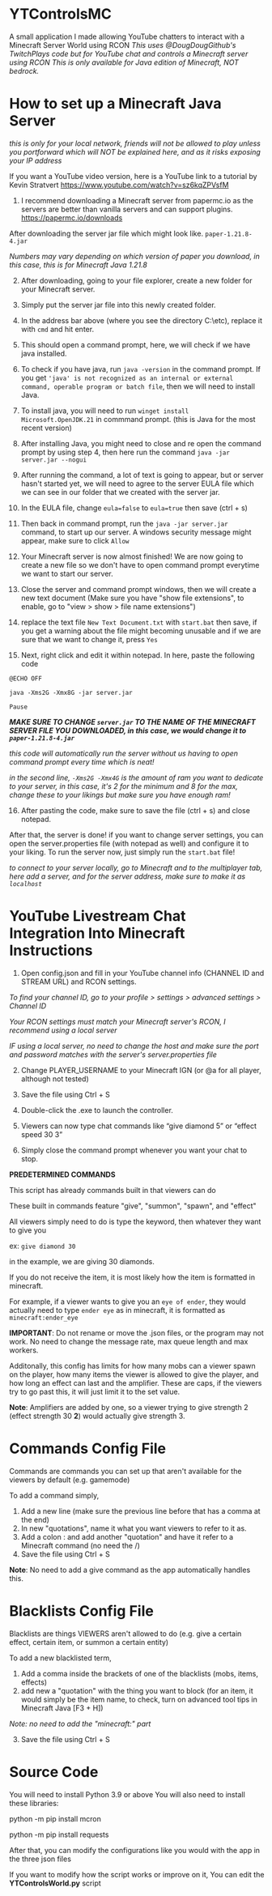 # YTControlsMC
A small application I made allowing YouTube chatters to interact with a Minecraft Server World using RCON
*This uses @DougDougGithub's TwitchPlays code but for YouTube chat and controls a Minecraft server using RCON*
*This is only available for Java edition of Minecraft, NOT bedrock.*

# How to set up a Minecraft Java Server

*this is only for your local network, friends will not be allowed to play unless you portforward which will NOT be explained here, and as it risks exposing your IP address*

If you want a YouTube video version, here is a YouTube link to a tutorial by Kevin Stratvert https://www.youtube.com/watch?v=sz6kqZPVsfM

1. I recommend downloading a Minecraft server from papermc.io as the servers are better than vanilla servers and can support plugins.
https://papermc.io/downloads

After downloading the server jar file which might look like. `paper-1.21.8-4.jar`

*Numbers may vary depending on which version of paper you download, in this case, this is for Minecraft Java 1.21.8*

2. After downloading, going to your file explorer, create a new folder for your Minecraft server.

3. Simply put the server jar file into this newly created folder.

4. In the address bar above (where you see the directory C:\etc), replace it with `cmd` and hit enter.

5. This should open a command prompt, here, we will check if we have java installed.

6. To check if you have java, run `java -version` in the command prompt. If you get `'java' is not recognized as an internal or external command, operable program or batch file`, then we will need to install Java.

7. To install java, you will need to run `winget install Microsoft.OpenJDK.21` in commmand prompt. (this is Java for the most recent version)

8. After installing Java, you might need to close and re open the command prompt by using step 4, then here run the command `java -jar server.jar --nogui`

9. After running the command, a lot of text is going to appear, but or server hasn't started yet, we will need to agree to the server EULA file which we can see in our folder that we created with the server jar.

10. In the EULA file, change `eula=false` to `eula=true` then save (ctrl + s)

11. Then back in command prompt, run the `java -jar server.jar` command, to start up our server. A windows security message might appear, make sure to click `Allow`

12. Your Minecraft server is now almost finished! We are now going to create a new file so we don't have to open command prompt everytime we want to start our server.

13. Close the server and command prompt windows, then we will create a new text document (Make sure you have "show file extensions", to enable, go to "view > show > file name extensions")

14. replace the text file `New Text Document.txt` with `start.bat` then save, if you get a warning about the file might becoming unusable and if we are sure that we want to change it, press `Yes`

15. Next, right click and edit it within notepad. In here, paste the following code

`@ECHO OFF`

`java -Xms2G -Xmx8G -jar server.jar`

`Pause`

***MAKE SURE TO CHANGE `server.jar` TO THE NAME OF THE MINECRAFT SERVER FILE YOU DOWNLOADED, in this case, we would change it to `paper-1.21.8-4.jar`***

*this code will automatically run the server without us having to open command prompt every time which is neat!*

*in the second line, `-Xms2G -Xmx4G` is the amount of ram you want to dedicate to your server, in this case, it's 2 for the minimum and 8 for the max, change these to your likings but make sure you have enough ram!*

16. After pasting the code, make sure to save the file (ctrl + s) and close notepad.

After that, the server is done! if you want to change server settings, you can open the server.properties file (with notepad as well) and configure it to your liking. To run the server now, just simply run the `start.bat` file!

*to connect to your server locally, go to Minecraft and to the multiplayer tab, here add a server, and for the server address, make sure to make it as `localhost`*

# YouTube Livestream Chat Integration Into Minecraft Instructions

1. Open config.json and fill in your YouTube channel info (CHANNEL ID and STREAM URL) and RCON settings.

*To find your channel ID, go to your profile > settings > advanced settings > Channel ID*

*Your RCON settings must match your Minecraft server's RCON, I recommend using a local server*

*IF using a local server, no need to change the host and make sure the port and password matches with the server's server.properties file*

2. Change PLAYER_USERNAME to your Minecraft IGN (or @a for all player, although not tested)

3. Save the file using Ctrl + S

4. Double-click the .exe to launch the controller.

5. Viewers can now type chat commands like “give diamond 5” or “effect speed 30 3”

6. Simply close the command prompt whenever you want your chat to stop.

**PREDETERMINED COMMANDS**

This script has already commands built in that viewers can do

These built in commands feature "give", "summon", "spawn", and "effect"

All viewers simply need to do is type the keyword, then whatever they want to give you

ex: `give diamond 30`

in the example, we are giving 30 diamonds. 

If you do not receive the item, it is most likely how the item is formatted in minecraft. 

For example, if a viewer wants to give you an `eye of ender`, they would actually need to type `ender eye` as in minecraft, it is formatted as `minecraft:ender_eye`

**IMPORTANT**: Do not rename or move the .json files, or the program may not work. No need to change the message rate, max queue length and max workers. 

Additonally, this config has limits for how many mobs can a viewer spawn on the player, how many items the viewer is allowed to give the player, and how long an effect can last and the amplifier.
These are caps, if the viewers try to go past this, it will just limit it to the set value.

**Note**: Amplifiers are added by one, so a viewer trying to give strength 2 (effect strength 30 **2**) would actually give strength 3.

# Commands Config File

Commands are commands you can set up that aren't available for the viewers by default (e.g. gamemode)

To add a command simply, 
1. Add a new line (make sure the previous line before that has a comma at the end)
2. In new "quotations", name it what you want viewers to refer to it as.
3. Add a colon : and add another "quotation" and have it refer to a Minecraft command (no need the /)
4. Save the file using Ctrl + S

**Note**: No need to add a give command as the app automatically handles this.

# Blacklists Config File 

Blacklists are things VIEWERS aren't allowed to do (e.g. give a certain effect, certain item, or summon a certain entity)

To add a new blacklisted term,

1. Add a comma inside the brackets of one of the blacklists (mobs, items, effects)
2. add new a "quotation" with the thing you want to block (for an item, it would simply be the item name, to check, turn on advanced tool tips in Minecraft Java [F3 + H])
   
*Note: no need to add the "minecraft:" part*

3. Save the file using Ctrl + S

# Source Code
You will need to install Python 3.9 or above
You will also need to install these libraries:

python -m pip install mcron

python -m pip install requests

After that, you can modify the configurations like you would with the app in the three json files

If you want to modify how the script works or improve on it, You can edit the **YTControlsWorld.py** script
